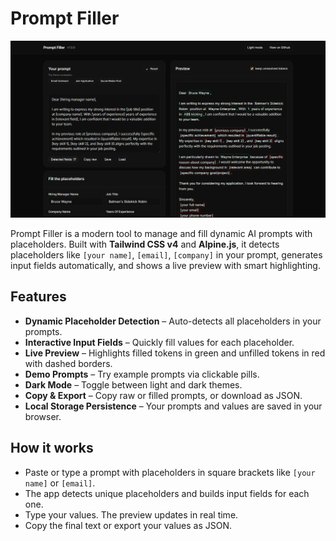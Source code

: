 # Prompt Filler

![Preview](screenshot.png)

Prompt Filler is a modern tool to manage and fill dynamic AI prompts with placeholders. Built with **Tailwind CSS v4** and **Alpine.js**, it detects placeholders like `[your name]`, `[email]`, `[company]` in your prompt, generates input fields automatically, and shows a live preview with smart highlighting.

## Features

- **Dynamic Placeholder Detection** – Auto-detects all placeholders in your prompts.
- **Interactive Input Fields** – Quickly fill values for each placeholder.
- **Live Preview** – Highlights filled tokens in green and unfilled tokens in red with dashed borders.
- **Demo Prompts** – Try example prompts via clickable pills.
- **Dark Mode** – Toggle between light and dark themes.
- **Copy & Export** – Copy raw or filled prompts, or download as JSON.
- **Local Storage Persistence** – Your prompts and values are saved in your browser.

## How it works

- Paste or type a prompt with placeholders in square brackets like `[your name]` or `[email]`.
- The app detects unique placeholders and builds input fields for each one.
- Type your values. The preview updates in real time.
- Copy the final text or export your values as JSON.
